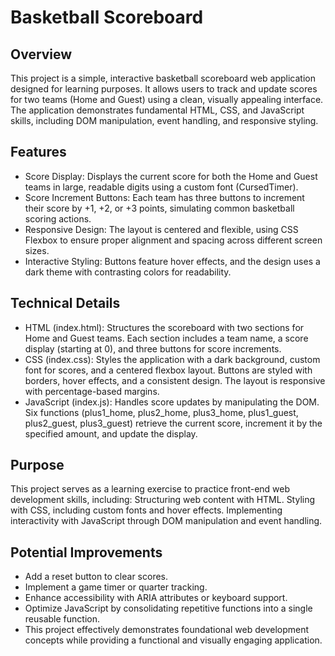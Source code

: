 # Basketball Scoreboard

## Overview

This project is a simple, interactive basketball scoreboard web application designed for learning purposes. It allows users to track and update scores for two teams (Home and Guest) using a clean, visually appealing interface. The application demonstrates fundamental HTML, CSS, and JavaScript skills, including DOM manipulation, event handling, and responsive styling.

## Features

- Score Display: Displays the current score for both the Home and Guest teams in large, readable digits using a custom font (CursedTimer).
- Score Increment Buttons: Each team has three buttons to increment their score by +1, +2, or +3 points, simulating common basketball scoring actions.
- Responsive Design: The layout is centered and flexible, using CSS Flexbox to ensure proper alignment and spacing across different screen sizes.
- Interactive Styling: Buttons feature hover effects, and the design uses a dark theme with contrasting colors for readability.

## Technical Details

- HTML (index.html): Structures the scoreboard with two sections for Home and Guest teams. Each section includes a team name, a score display (starting at 0), and three buttons for score increments.
- CSS (index.css): Styles the application with a dark background, custom font for scores, and a centered flexbox layout. Buttons are styled with borders, hover effects, and a consistent design. The layout is responsive with percentage-based margins.
- JavaScript (index.js): Handles score updates by manipulating the DOM. Six functions (plus1_home, plus2_home, plus3_home, plus1_guest, plus2_guest, plus3_guest) retrieve the current score, increment it by the specified amount, and update the display.

## Purpose

This project serves as a learning exercise to practice front-end web development skills, including:
Structuring web content with HTML.
Styling with CSS, including custom fonts and hover effects.
Implementing interactivity with JavaScript through DOM manipulation and event handling.

## Potential Improvements

- Add a reset button to clear scores.
- Implement a game timer or quarter tracking.
- Enhance accessibility with ARIA attributes or keyboard support.
- Optimize JavaScript by consolidating repetitive functions into a single reusable function.
- This project effectively demonstrates foundational web development concepts while providing a functional and visually engaging application.
